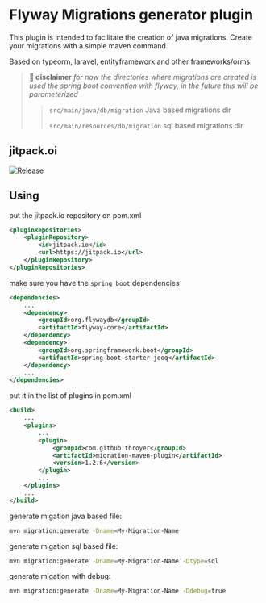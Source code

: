 # Flyway Migrations generator plugin
This plugin is intended to facilitate the creation of java migrations.
Create your migrations with a simple maven command.

Based on typeorm, laravel, entityframework and other frameworks/orms.

> **🚨 disclaimer** *for now the directories where migrations are created is used the spring boot convention with flyway, in the future this will be parameterized* 
>> `src/main/java/db/migration` Java based migrations dir
>> 
>> `src/main/resources/db/migration` sql based migrations dir

## jitpack.oi
[![Release](https://jitpack.io/v/throyer/migration-maven-plugin.svg)](https://jitpack.io/#throyer/migration-maven-plugin)

## Using

put the jitpack.io repository on pom.xml
```xml
<pluginRepositories>
    <pluginRepository>
        <id>jitpack.io</id>
        <url>https://jitpack.io</url>
    </pluginRepository>
</pluginRepositories>
```

make sure you have the `spring boot` dependencies
```xml
<dependencies>
    ...
    <dependency>
        <groupId>org.flywaydb</groupId>
        <artifactId>flyway-core</artifactId>
    </dependency>
    <dependency>
        <groupId>org.springframework.boot</groupId>
        <artifactId>spring-boot-starter-jooq</artifactId>
    </dependency>
    ...
</dependencies>
```

put it in the list of plugins in pom.xml
```xml
<build>
    ...
    <plugins>
        ...
        <plugin>
            <groupId>com.github.throyer</groupId>
            <artifactId>migration-maven-plugin</artifactId>
            <version>1.2.6</version>
        </plugin>
        ...
    </plugins>
    ...
</build>
```

generate migation java based file:
```bash
mvn migration:generate -Dname=My-Migration-Name
```

generate migation sql based file:
```bash
mvn migration:generate -Dname=My-Migration-Name -Dtype=sql
```

generate migation with debug:
```bash
mvn migration:generate -Dname=My-Migration-Name -Ddebug=true
```
